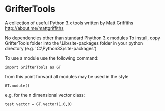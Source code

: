 GrifterTools
============

A collection of useful Python 3.x tools written by Matt Griffiths 
http://about.me/mattgriffiths


No dependencies other than standard Phython 3.x modules
To install, copy GrifterTools folder into the \Lib\site-packages folder in your python directory (e.g. 'C:\Python33\site-packages\')

To use a module use the following command:

    import GrifterTools as GT

from this point forward all modules may be used in the style

    GT.module()

e.g. for the n dimensional vector class:

    test vector = GT.vector(1,0,0)
